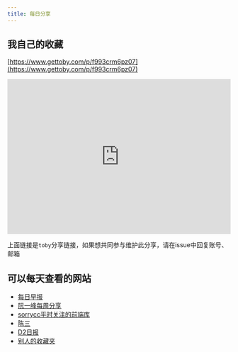 ```yaml
---
title: 每日分享
---
```


## 我自己的收藏

[https://www.gettoby.com/p/f993crm6pz07](https://www.gettoby.com/p/f993crm6pz07)

<iframe src="https://www.gettoby.com/e/f993crm6pz07" width="100%" height="350" frameBorder="0">Collection: 分享 (0 tabs)<a href="https://www.gettoby.com/p/f993crm6pz07" target="_blank"></a></iframe>

上面链接是`toby`分享链接，如果想共同参与维护此分享，请在issue中回复账号、邮箱

## 可以每天查看的网站

- [每日早报](https://wubaiqing.github.io/zaobao/)
- [阮一峰每周分享](https://github.com/ruanyf/weekly)
- [sorrycc平时关注的前端库](https://github.com/sorrycc/awesome-f2e-libs)
- [陈三](https://blog.zfanw.com/)
- [D2日报](https://daily.fairyever.com/)
- [别人的收藏夹](https://panjiachen.github.io/awesome-bookmarks/)